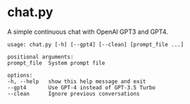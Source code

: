 # chat.py

A simple continuous chat with OpenAI GPT3 and GPT4.

    usage: chat.py [-h] [--gpt4] [--clean] [prompt_file ...]

    positional arguments:
    prompt_file  System prompt file

    options:
    -h, --help   show this help message and exit
    --gpt4       Use GPT-4 instead of GPT-3.5 Turbo
    --clean      Ignore previous conversations
